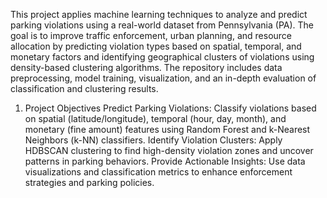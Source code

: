 This project applies machine learning techniques to analyze and predict parking violations using a real-world dataset from Pennsylvania (PA). 
The goal is to improve traffic enforcement, urban planning, and resource allocation by predicting violation types based on spatial, temporal, and monetary factors and identifying geographical clusters of violations using density-based clustering algorithms.
The repository includes data preprocessing, model training, visualization, and an in-depth evaluation of classification and clustering results.

1. Project Objectives
Predict Parking Violations: Classify violations based on spatial (latitude/longitude), temporal (hour, day, month), and monetary (fine amount) features using Random Forest and k-Nearest Neighbors (k-NN) classifiers.
Identify Violation Clusters: Apply HDBSCAN clustering to find high-density violation zones and uncover patterns in parking behaviors.
Provide Actionable Insights: Use data visualizations and classification metrics to enhance enforcement strategies and parking policies.
